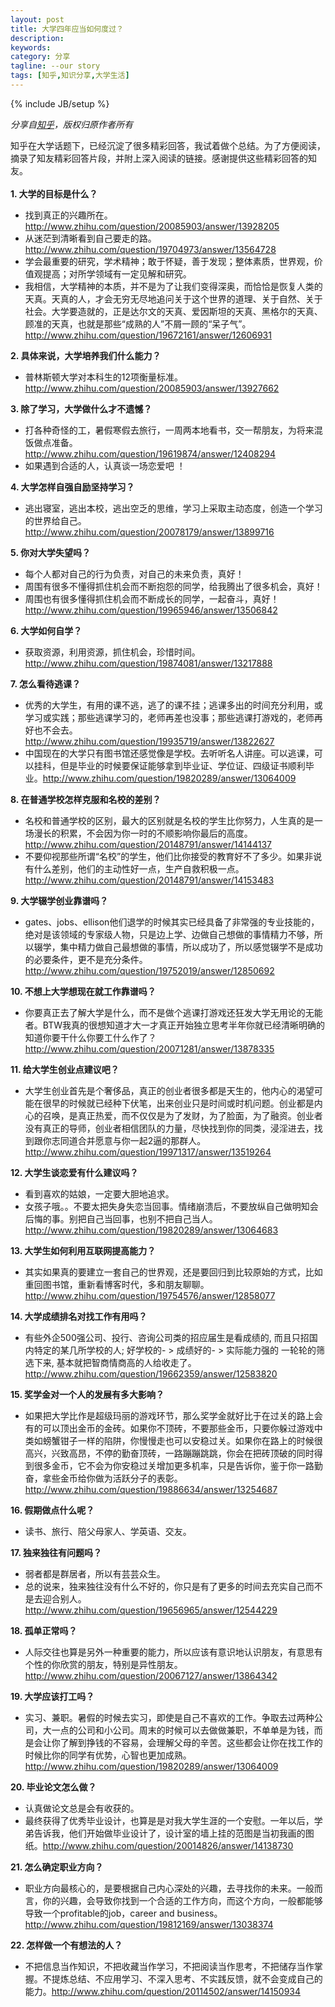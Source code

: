 ```yaml
---
layout: post
title: 大学四年应当如何度过？
description: 
keywords: 
category: 分享
tagline: --our story
tags: [知乎,知识分享,大学生活]
---
```

{% include JB/setup %}

*分享自[知乎](http://www.zhihu.com/question/20161454)，版权归原作者所有*

<div class=" zm-editable-content clearfix">知乎在大学话题下，已经沉淀了很多精彩回答，我试着做个总结。为了方便阅读，摘录了知友精彩回答片段，并附上深入阅读的链接。感谢提供这些精彩回答的知友。<br><br><b>1. 大学的目标是什么？</b><ul><li>找到真正的兴趣所在。 <a href="http://www.zhihu.com/question/20085903/answer/13928205" class="internal"><span class="invisible">http://www.</span><span class="visible">zhihu.com/question/2008</span><span class="invisible">5903/answer/13928205</span><span class="ellipsis"></span></a> </li><li>从迷茫到清晰看到自己要走的路。 <a href="http://www.zhihu.com/question/19704973/answer/13564728" class="internal"><span class="invisible">http://www.</span><span class="visible">zhihu.com/question/1970</span><span class="invisible">4973/answer/13564728</span><span class="ellipsis"></span></a></li><li>学会最重要的研究，学术精神；敢于怀疑，善于发现；整体素质，世界观，价值观提高；对所学领域有一定见解和研究。</li><li>我相信，大学精神的本质，并不是为了让我们变得深奥，而恰恰是恢复人类的天真。天真的人，才会无穷无尽地追问关于这个世界的道理、关于自然、关于社会。大学要造就的，正是达尔文的天真、爱因斯坦的天真、黑格尔的天真、顾准的天真，也就是那些“成熟的人”不屑一顾的“呆子气”。<a href="http://www.zhihu.com/question/19672161/answer/12606931" class="internal"><span class="invisible">http://www.</span><span class="visible">zhihu.com/question/1967</span><span class="invisible">2161/answer/12606931</span><span class="ellipsis"></span></a></li></ul><b>2. 具体来说，大学培养我们什么能力？</b><br><ul><li>普林斯顿大学对本科生的12项衡量标准。<a href="http://www.zhihu.com/question/20085903/answer/13927662" class="internal"><span class="invisible">http://www.</span><span class="visible">zhihu.com/question/2008</span><span class="invisible">5903/answer/13927662</span><span class="ellipsis"></span></a><br></li></ul><b>3. 除了学习，大学做什么才不遗憾？</b><br><ul><li>打各种奇怪的工，暑假寒假去旅行，一周两本地看书，交一帮朋友，为将来混饭做点准备。  <a href="http://www.zhihu.com/question/19619874/answer/12408294" class="internal"><span class="invisible">http://www.</span><span class="visible">zhihu.com/question/1961</span><span class="invisible">9874/answer/12408294</span><span class="ellipsis"></span></a> </li><li>如果遇到合适的人，认真谈一场恋爱吧 ！</li></ul><b>4. 大学怎样自强自励坚持学习？</b><ul><li>逃出寝室，逃出本校，逃出空乏的思维，学习上采取主动态度，创造一个学习的世界给自己。<a href="http://www.zhihu.com/question/20078179/answer/13899716" class="internal"><span class="invisible">http://www.</span><span class="visible">zhihu.com/question/2007</span><span class="invisible">8179/answer/13899716</span><span class="ellipsis"></span></a></li></ul><b>5. 你对大学失望吗？</b><br><ul><li>每个人都对自己的行为负责，对自己的未来负责，真好！</li><li>周围有很多不懂得抓住机会而不断抱怨的同学，给我腾出了很多机会，真好！</li><li>周围也有很多懂得抓住机会而不断成长的同学，一起奋斗，真好！ <a href="http://www.zhihu.com/question/19965946/answer/13506842" class="internal"><span class="invisible">http://www.</span><span class="visible">zhihu.com/question/1996</span><span class="invisible">5946/answer/13506842</span><span class="ellipsis"></span></a></li></ul><b>6. 大学如何自学？</b><br><ul><li>获取资源，利用资源，抓住机会，珍惜时间。<a href="http://www.zhihu.com/question/19874081/answer/13217888" class="internal"><span class="invisible">http://www.</span><span class="visible">zhihu.com/question/1987</span><span class="invisible">4081/answer/13217888</span><span class="ellipsis"></span></a></li></ul><b>7. 怎么看待逃课？</b><br><ul><li>优秀的大学生，有用的课不逃，逃了的课不挂；逃课多出的时间充分利用，或学习或实践；那些逃课学习的，老师再差也没事；那些逃课打游戏的，老师再好也不会去。 <a href="http://www.zhihu.com/question/19935719/answer/13822627" class="internal"><span class="invisible">http://www.</span><span class="visible">zhihu.com/question/1993</span><span class="invisible">5719/answer/13822627</span><span class="ellipsis"></span></a></li><li>中国现在的大学只有图书馆还感觉像是学校。去听听名人讲座。可以逃课，可以挂科，但是毕业的时候要保证能够拿到毕业证、学位证、四级证书顺利毕业。<a href="http://www.zhihu.com/question/19820289/answer/13064009" class="internal"><span class="invisible">http://www.</span><span class="visible">zhihu.com/question/1982</span><span class="invisible">0289/answer/13064009</span><span class="ellipsis"></span></a></li></ul><b>8. 在普通学校怎样克服和名校的差别？</b><ul><li>名校和普通学校的区别，最大的区别就是名校的学生比你努力，人生真的是一场漫长的积累，不会因为你一时的不顺影响你最后的高度。<a href="http://www.zhihu.com/question/20148791/answer/14144137" class="internal"><span class="invisible">http://www.</span><span class="visible">zhihu.com/question/2014</span><span class="invisible">8791/answer/14144137</span><span class="ellipsis"></span></a></li><li>不要仰视那些所谓“名校”的学生，他们比你接受的教育好不了多少。如果非说有什么差别，他们的主动性好一点，生产自救积极一点。<a href="http://www.zhihu.com/question/20148791/answer/14153483" class="internal"><span class="invisible">http://www.</span><span class="visible">zhihu.com/question/2014</span><span class="invisible">8791/answer/14153483</span><span class="ellipsis"></span></a></li></ul><b>9. 大学辍学创业靠谱吗？</b><br><ul><li>gates、jobs、ellison他们退学的时候其实已经具备了非常强的专业技能的，绝对是该领域的专家级人物，只是边上学、边做自己想做的事情精力不够，所以辍学，集中精力做自己最想做的事情，所以成功了，所以感觉辍学不是成功的必要条件，更不是充分条件。<a href="http://www.zhihu.com/question/19752019/answer/12850692" class="internal"><span class="invisible">http://www.</span><span class="visible">zhihu.com/question/1975</span><span class="invisible">2019/answer/12850692</span><span class="ellipsis"></span></a></li></ul><b>10. 不想上大学想现在就工作靠谱吗？</b><ul><li>你要真正去了解大学是什么，而不是做个逃课打游戏还狂发大学无用论的无能者。BTW我真的很想知道才大一才真正开始独立思考半年你就已经清晰明确的知道你要干什么你要工什么作了？<a href="http://www.zhihu.com/question/20071281/answer/13878335" class="internal"><span class="invisible">http://www.</span><span class="visible">zhihu.com/question/2007</span><span class="invisible">1281/answer/13878335</span><span class="ellipsis"></span></a></li></ul><b>11. 给大学生创业点建议吧？</b><br><ul><li>大学生创业首先是个奢侈品，真正的创业者很多都是天生的，他内心的渴望可能在很早的时候就已经种下伏笔，出来创业只是时间或时机问题。创业都是内心的召唤，是真正热爱，而不仅仅是为了发财，为了脸面，为了融资。创业者没有真正的导师，创业者相信团队的力量，尽快找到你的同类，浸淫进去，找到跟你志同道合并愿意与你一起2逼的那群人。<a href="http://www.zhihu.com/question/19971317/answer/13519264" class="internal"><span class="invisible">http://www.</span><span class="visible">zhihu.com/question/1997</span><span class="invisible">1317/answer/13519264</span><span class="ellipsis"></span></a></li></ul><b>12. 大学生谈恋爱有什么建议吗？</b><br><ul><li>看到喜欢的姑娘，一定要大胆地追求。<br></li><li>女孩子哦。。不要太把失身失恋当回事。情绪崩溃后，不要放纵自己做明知会后悔的事。别把自己当回事，也别不把自己当人。<a href="http://www.zhihu.com/question/19820289/answer/13064683" class="internal"><span class="invisible">http://www.</span><span class="visible">zhihu.com/question/1982</span><span class="invisible">0289/answer/13064683</span><span class="ellipsis"></span></a></li></ul><b>13. 大学生如何利用互联网提高能力？</b><br><ul><li>其实如果真的要建立一套自己的世界观，还是要回归到比较原始的方式，比如重回图书馆，重新看博客时代，多和朋友聊聊。<a href="http://www.zhihu.com/question/19754576/answer/12858077" class="internal"><span class="invisible">http://www.</span><span class="visible">zhihu.com/question/1975</span><span class="invisible">4576/answer/12858077</span><span class="ellipsis"></span></a><br></li></ul><b>14. 大学成绩排名对找工作有用吗？</b><br><ul><li>有些外企500强公司、投行、咨询公司类的招应届生是看成绩的, 而且只招国内特定的某几所学校的人; 好学校的- &gt; 成绩好的- &gt; 实际能力强的 一轮轮的筛选下来, 基本就把智商情商高的人给收走了。<a href="http://www.zhihu.com/question/19662359/answer/12583820" class="internal"><span class="invisible">http://www.</span><span class="visible">zhihu.com/question/1966</span><span class="invisible">2359/answer/12583820</span><span class="ellipsis"></span></a></li></ul><b>15. 奖学金对一个人的发展有多大影响？</b><br><ul><li>如果把大学比作是超级玛丽的游戏环节，那么奖学金就好比于在过关的路上会有的可以顶出金币的金砖。如果你不顶砖，不要那些金币，只要你躲过游戏中类如螃蟹钳子一样的陷阱，你慢慢走也可以安稳过关。如果你在路上的时候很高兴，兴致高昂，不停的勤奋顶砖，一路蹦蹦跳跳，你会在把砖顶破的同时得到很多金币，它不会为你安稳过关增加更多机率，只是告诉你，鉴于你一路勤奋，拿些金币给你做为活跃分子的表彰。<a href="http://www.zhihu.com/question/19886634/answer/13254687" class="internal"><span class="invisible">http://www.</span><span class="visible">zhihu.com/question/1988</span><span class="invisible">6634/answer/13254687</span><span class="ellipsis"></span></a></li></ul><b>16. 假期做点什么呢？</b><ul><li>读书、旅行、陪父母家人、学英语、交友。<br></li></ul><b>17. 独来独往有问题吗？</b><br><ul><li>弱者都是群居者，所以有芸芸众生。<br></li><li>总的说来，独来独往没有什么不好的，你只是有了更多的时间去充实自己而不是去迎合别人。<a href="http://www.zhihu.com/question/19656965/answer/12544229" class="internal"><span class="invisible">http://www.</span><span class="visible">zhihu.com/question/1965</span><span class="invisible">6965/answer/12544229</span><span class="ellipsis"></span></a></li></ul><b>18. 孤单正常吗？</b><br><ul><li>人际交往也算是另外一种重要的能力，所以应该有意识地认识朋友，有意思有个性的你欣赏的朋友，特别是异性朋友。<a href="http://www.zhihu.com/question/20067127/answer/13864342" class="internal"><span class="invisible">http://www.</span><span class="visible">zhihu.com/question/2006</span><span class="invisible">7127/answer/13864342</span><span class="ellipsis"></span></a></li></ul><b>19. 大学应该打工吗？</b><ul><li>实习、兼职。暑假的时候去实习，即使是自己不喜欢的工作。争取去过两种公司，大一点的公司和小公司。周末的时候可以去做做兼职，不单单是为钱，而是会让你了解到挣钱的不容易，会理解父母的辛苦。这些都会让你在找工作的时候比你的同学有优势，心智也更加成熟。<a href="http://www.zhihu.com/question/19820289/answer/13064009" class="internal"><span class="invisible">http://www.</span><span class="visible">zhihu.com/question/1982</span><span class="invisible">0289/answer/13064009</span><span class="ellipsis"></span></a></li></ul><b>20. 毕业论文怎么做？</b><br><ul><li>认真做论文总是会有收获的。<br></li><li>最终获得了优秀毕业设计，也算是是对我大学生涯的一个安慰。一年以后，学弟告诉我，他们开始做毕业设计了，设计室的墙上挂的范图是当初我画的图纸。<a href="http://www.zhihu.com/question/20014826/answer/14138730" class="internal"><span class="invisible">http://www.</span><span class="visible">zhihu.com/question/2001</span><span class="invisible">4826/answer/14138730</span><span class="ellipsis"></span></a></li></ul><b>21. 怎么确定职业方向？</b><br><ul><li>职业方向最核心的，是要根据自己内心深处的兴趣，去寻找你的未来。一般而言，你的兴趣，会导致你找到一个合适的工作方向，而这个方向，一般都能够导致一个profitable的job，career and business。<a href="http://www.zhihu.com/question/19812169/answer/13038374" class="internal"><span class="invisible">http://www.</span><span class="visible">zhihu.com/question/1981</span><span class="invisible">2169/answer/13038374</span><span class="ellipsis"></span></a></li></ul><b>22. 怎样做一个有想法的人？</b><ul><li>不把信息当作知识，不把收藏当作学习，不把阅读当作思考，不把储存当作掌握。不提炼总结、不应用学习、不深入思考、不实践反馈，就不会变成自己的能力。<a href="http://www.zhihu.com/question/20114502/answer/14150934" class="internal"><span class="invisible">http://www.</span><span class="visible">zhihu.com/question/2011</span><span class="invisible">4502/answer/14150934</span><span class="ellipsis"></span></a></li></ul>


</div>